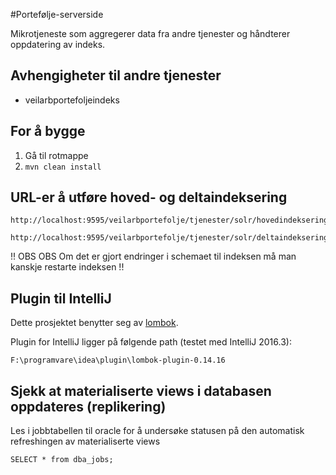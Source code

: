 #Portefølje-serverside

Mikrotjeneste som aggregerer data fra andre tjenester og håndterer oppdatering av indeks.

## Avhengigheter til andre tjenester
- veilarbportefoljeindeks

## For å bygge
1. Gå til rotmappe
2. `mvn clean install`

## URL-er å utføre hoved- og deltaindeksering
```
http://localhost:9595/veilarbportefolje/tjenester/solr/hovedindeksering
```
```
http://localhost:9595/veilarbportefolje/tjenester/solr/deltaindeksering
```

!! OBS OBS Om det er gjort endringer i schemaet til indeksen må man kanskje restarte indeksen !!

## Plugin til IntelliJ
Dette prosjektet benytter seg av [lombok](https://projectlombok.org).

Plugin for IntelliJ ligger på følgende path (testet med IntelliJ 2016.3):

```
F:\programvare\idea\plugin\lombok-plugin-0.14.16
```

## Sjekk at materialiserte views i databasen oppdateres (replikering)

Les i jobbtabellen til oracle for å undersøke statusen på den automatisk refreshingen av materialiserte views 

```
SELECT * from dba_jobs;
```